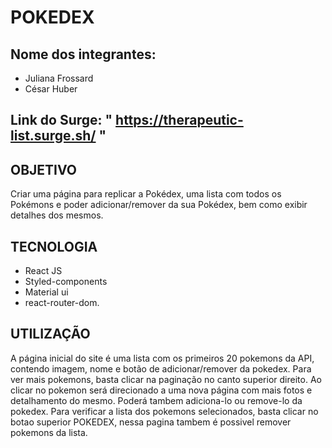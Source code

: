 # POKEDEX

## Nome dos integrantes: 
- Juliana Frossard
- César Huber


## Link do Surge: " https://therapeutic-list.surge.sh/ "

## OBJETIVO
Criar uma página para replicar a Pokédex, 
uma lista com todos os Pokémons e poder adicionar/remover da sua Pokédex, bem como exibir detalhes dos mesmos.

## TECNOLOGIA
- React JS
- Styled-components
- Material ui 
- react-router-dom. 


## UTILIZAÇÃO
A página inicial do site é uma lista com os primeiros 20 pokemons da API, contendo imagem, nome e botão de adicionar/remover da pokedex. 
Para ver mais pokemons, basta clicar na paginação no canto superior direito. Ao clicar no pokemon
será direcionado a uma nova página com mais fotos e detalhamento do mesmo. Poderá tambem adiciona-lo ou remove-lo da pokedex. Para verificar a lista dos pokemons
selecionados, basta clicar no botao superior POKEDEX, nessa pagina tambem é possivel remover pokemons da lista.

